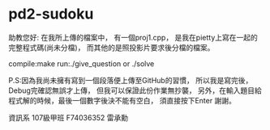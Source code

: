# pd2-sudoku

助教您好:
在我所上傳的檔案中，
有一個proj1.cpp，
是我在pietty上寫在一起的完整程式碼(尚未分檔)，
而其他的是照投影片要求後分檔的檔案。

compile:make
run:./give_question
   or  ./solve  

P.S:因為我尚未擁有寫到一個段落便上傳至GitHub的習慣，
所以我是寫完後，Debug完確認無誤才上傳，
但我可以保證此份作業無抄襲，
另外，在輸入題目給程式解的時候，最後一個數字後決不能有空白，
須直接按下Enter
謝謝。

資訊系 107級甲班 F74036352 雷承勳
